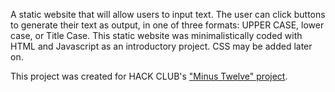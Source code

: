 A static website that will allow users to input text. 
The user can click buttons to generate their text as output, in one of three formats: UPPER CASE, lower case, or Title Case.
This static website was minimalistically coded with HTML and Javascript as an introductory project. CSS may be added later on. 

This project was created for HACK CLUB's ["Minus Twelve" project]([url](https://minustwelve.hackclub.com/)). 
